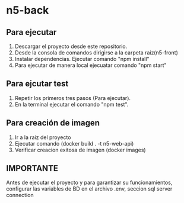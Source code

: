# n5-back

## Para ejecutar

1. Descargar el proyecto desde este repositorio.
2. Desde la consola de comandos dirigirse a la carpeta raiz(n5-front)
3. Instalar dependencias. Ejecutar comando "npm install"
4. Para ejecutar de manera local ejecuatar comando "npm start"

## Para ejcutar test

1. Repetir los primeros tres pasos (Para ejecutar).
2. En la terminal ejecutar el comando "npm test".

## Para creación de imagen

1. Ir a la raiz del proyecto
2. Ejecutar comando (docker build . -t n5-web-api)
3. Verificar creacion exitosa de imagen (docker images)

## IMPORTANTE

Antes de ejecutar el proyecto y para garantizar su funcionamientos, configurar las variables de BD en el archivo .env, seccion sql server connection
